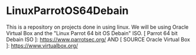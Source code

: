 # LinuxParrotOS64Debain
This is a repository on projects done in using linux. We will be using Oracle Virtual Box and the "Linux Parrot 64 bit OS Debain" ISO.
[ Parrot 64 bit Debain ISO ]: https://www.parrotsec.org/ AND [ SOURCE Oracle Virtual Box ]: https://www.virtualbox.org/
